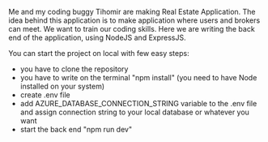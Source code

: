 Me and my coding buggy Tihomir are making Real Estate Application. The idea behind this application is to make application where 
users and brokers can meet. We want to train our coding skills. Here we are writing the back end of the application, using NodeJS and ExpressJS.

You can start the project on local with few easy steps:

- you have to clone the repository
- you have to write on the terminal "npm install" (you need to have Node installed on your system)
- create .env file
- add AZURE_DATABASE_CONNECTION_STRING variable to the .env file and assign connection string to your local database or whatever you want
- start the back end "npm run dev"